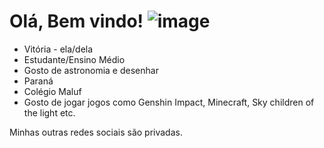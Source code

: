 # Olá, Bem vindo! ![image](https://user-images.githubusercontent.com/106687341/173865433-b1a282ce-99c3-4e30-9fdd-2d38a591f35d.png)

- Vitória - ela/dela
- Estudante/Ensino Médio
- Gosto de astronomia e desenhar
- Paraná
- Colégio Maluf
- Gosto de jogar jogos como Genshin Impact, Minecraft, Sky children of the light etc.

Minhas outras redes sociais são privadas.
